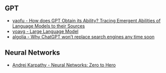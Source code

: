 ## GPT

- [yaofu - How does GPT Obtain its Ability? Tracing Emergent Abilities of Language Models to their Sources](https://yaofu.notion.site/How-does-GPT-Obtain-its-Ability-Tracing-Emergent-Abilities-of-Language-Models-to-their-Sources-b9a57ac0fcf74f30a1ab9e3e36fa1dc1)
- [yoavg - Large Language Model](https://gist.github.com/yoavg/59d174608e92e845c8994ac2e234c8a9)
- [algolia - Why ChatGPT won’t replace search engines any time soon](https://www.algolia.com/blog/ai/why-chatgpt-wont-replace-search-engines-any-time-soon/)

## Neural Networks

- [Andrej Karpathy - Neural Networks: Zero to Hero](https://karpathy.ai/zero-to-hero.html)
